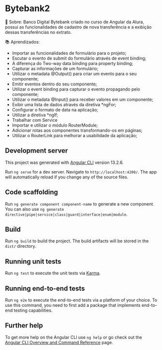 # Bytebank2

📝 Sobre: Banco Digital Bytebank criado no curso de Angular da Alura, possui as funcionalidades de cadastro de nova transferência e a exibição dessas transferências no extrato.

📚 Aprendizados: 
<ul>
  <li>Importar as funcionalidades de formulário para o projeto;</li>
  <li>Escutar o evento de submit do formulário através de event binding;</li>
  <li>A diferença do Two-way data binding para property binding;</li>
  <li>Capturar as informações de um formulário;</li>
  <li>Utilizar o metadata @Output() para criar um evento para o seu componente;</li>
  <li>Emitir eventos dentro do seu componente;</li>
  <li>Utilizar o event binding para capturar o evento propagando pelo componente;</li>
  <li>Utilizar o metadata @Input() para receber valores em um componente;</li>
  <li>Exibir uma lista de dados através da diretiva *ngFor;</li>
  <li>Configurar o formato de data na aplicação;</li>
  <li>Utilizar a diretiva *ngIf;</li>
  <li>Trabalhar com Service</li>
  <li>Importar e utilizar o módulo RouterModule;</li>
  <li>Adicionar rotas aos componentes transformando-os em páginas;</li>
  <li>Utilizar o RouterLink para melhorar a usabilidade da aplicação;</li>
</ul>

## Development server

This project was generated with [Angular CLI](https://github.com/angular/angular-cli) version 13.2.6.

Run `ng serve` for a dev server. Navigate to `http://localhost:4200/`. The app will automatically reload if you change any of the source files.

## Code scaffolding

Run `ng generate component component-name` to generate a new component. You can also use `ng generate directive|pipe|service|class|guard|interface|enum|module`.

## Build

Run `ng build` to build the project. The build artifacts will be stored in the `dist/` directory.

## Running unit tests

Run `ng test` to execute the unit tests via [Karma](https://karma-runner.github.io).

## Running end-to-end tests

Run `ng e2e` to execute the end-to-end tests via a platform of your choice. To use this command, you need to first add a package that implements end-to-end testing capabilities.

## Further help

To get more help on the Angular CLI use `ng help` or go check out the [Angular CLI Overview and Command Reference](https://angular.io/cli) page.
